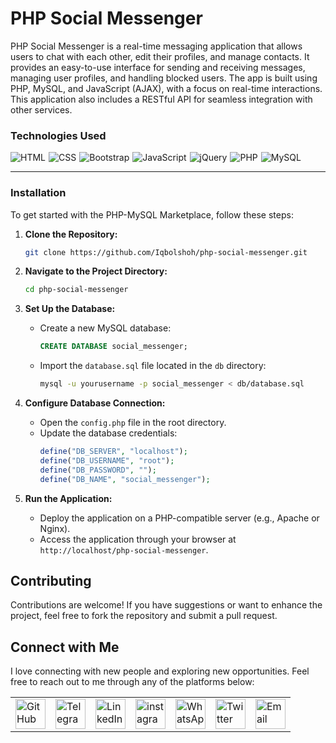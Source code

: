 # PHP Social Messenger

PHP Social Messenger is a real-time messaging application that allows users to chat with each other, edit their profiles, and manage contacts. It provides an easy-to-use interface for sending and receiving messages, managing user profiles, and handling blocked users. The app is built using PHP, MySQL, and JavaScript (AJAX), with a focus on real-time interactions. This application also includes a RESTful API for seamless integration with other services.

### Technologies Used

<div style="display: flex; flex-wrap: wrap; gap: 5px;">
    <img src="https://img.shields.io/badge/HTML-%23E34F26.svg?style=for-the-badge&logo=html5&logoColor=white" alt="HTML">
    <img src="https://img.shields.io/badge/CSS-%231572B6.svg?style=for-the-badge&logo=css3&logoColor=white" alt="CSS">
    <img src="https://img.shields.io/badge/Bootstrap-%23563D7C.svg?style=for-the-badge&logo=bootstrap&logoColor=white" alt="Bootstrap">
    <img src="https://img.shields.io/badge/JavaScript-%23F7DF1C.svg?style=for-the-badge&logo=javascript&logoColor=black" alt="JavaScript">
    <img src="https://img.shields.io/badge/jQuery-%230e76a8.svg?style=for-the-badge&logo=jquery&logoColor=white" alt="jQuery">
    <img src="https://img.shields.io/badge/PHP-%23777BB4.svg?style=for-the-badge&logo=php&logoColor=white" alt="PHP">
    <img src="https://img.shields.io/badge/MySQL-%234479A1.svg?style=for-the-badge&logo=mysql&logoColor=white" alt="MySQL">
</div>

---

### Installation

To get started with the PHP-MySQL Marketplace, follow these steps:

1. **Clone the Repository:**
   ```bash
   git clone https://github.com/Iqbolshoh/php-social-messenger.git
   ```

2. **Navigate to the Project Directory:**
   ```bash
   cd php-social-messenger
   ```

3. **Set Up the Database:**
   - Create a new MySQL database:
     ```sql
     CREATE DATABASE social_messenger;
     ```

   - Import the `database.sql` file located in the `db` directory:
     ```bash
     mysql -u yourusername -p social_messenger < db/database.sql
     ```

4. **Configure Database Connection:**
   - Open the `config.php` file in the root directory.
   - Update the database credentials:
     ```php
     define("DB_SERVER", "localhost");
     define("DB_USERNAME", "root");
     define("DB_PASSWORD", "");
     define("DB_NAME", "social_messenger");
     ```

5. **Run the Application:**
   - Deploy the application on a PHP-compatible server (e.g., Apache or Nginx).
   - Access the application through your browser at `http://localhost/php-social-messenger`.

## Contributing

Contributions are welcome! If you have suggestions or want to enhance the project, feel free to fork the repository and submit a pull request.


## Connect with Me

I love connecting with new people and exploring new opportunities. Feel free to reach out to me through any of the platforms below:

<table>
    <tr>
        <td>
            <a href="https://github.com/iqbolshoh">
                <img src="https://raw.githubusercontent.com/rahuldkjain/github-profile-readme-generator/master/src/images/icons/Social/github.svg"
                    height="48" width="48" alt="GitHub" />
            </a>
        </td>
        <td>
            <a href="https://t.me/iqbolshoh_777">
                <img src="https://github.com/gayanvoice/github-active-users-monitor/blob/master/public/images/icons/telegram.svg"
                    height="48" width="48" alt="Telegram" />
            </a>
        </td>
        <td>
            <a href="https://www.linkedin.com/in/iiqbolshoh/">
                <img src="https://github.com/gayanvoice/github-active-users-monitor/blob/master/public/images/icons/linkedin.svg"
                    height="48" width="48" alt="LinkedIn" />
            </a>
        </td>
        <td>
            <a href="https://instagram.com/iqbolshoh_777" target="blank"><img align="center"
                    src="https://raw.githubusercontent.com/rahuldkjain/github-profile-readme-generator/master/src/images/icons/Social/instagram.svg"
                    alt="instagram" height="48" width="48" /></a>
        </td>
        <td>
            <a href="https://wa.me/qr/22PVFQSMQQX4F1">
                <img src="https://github.com/gayanvoice/github-active-users-monitor/blob/master/public/images/icons/whatsapp.svg"
                    height="48" width="48" alt="WhatsApp" />
            </a>
        </td>
        <td>
            <a href="https://x.com/iqbolshoh_777">
                <img src="https://img.shields.io/badge/X-000000?style=for-the-badge&logo=x&logoColor=white" height="48"
                    width="48" alt="Twitter" />
            </a>
        </td>
        <td>
            <a href="mailto:iilhomjonov777@gmail.com">
                <img src="https://github.com/gayanvoice/github-active-users-monitor/blob/master/public/images/icons/gmail.svg"
                    height="48" width="48" alt="Email" />
            </a>
        </td>
    </tr>
</table>

